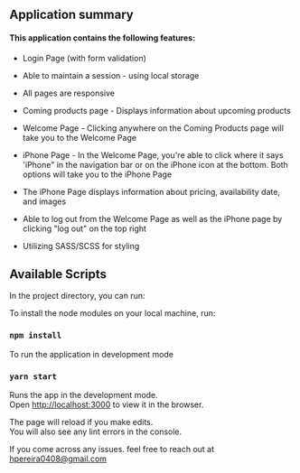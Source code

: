 ## Application summary

#### This application contains the following features:

- Login Page (with form validation)

- Able to maintain a session - using local storage

- All pages are responsive

- Coming products page - Displays information about upcoming products

- Welcome Page - Clicking anywhere on the Coming Products page will take you to the Welcome Page

- iPhone Page - In the Welcome Page, you're able to click where it says 'iPhone" in the navigation bar or on the iPhone icon at the bottom. Both options will take you to the iPhone Page

- The iPhone Page displays information about pricing, availability date, and images

- Able to log out from the Welcome Page as well as the iPhone page by clicking "log out" on the top right

- Utilizing SASS/SCSS for styling

## Available Scripts

In the project directory, you can run:

To install the node modules on your local machine, run:

### `npm install`

To run the application in development mode

### `yarn start`

Runs the app in the development mode.<br />
Open [http://localhost:3000](http://localhost:3000) to view it in the browser.

The page will reload if you make edits.<br />
You will also see any lint errors in the console.

If you come across any issues. feel free to reach out at hpereira0408@gmail.com
